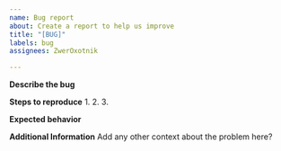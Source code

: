 ```yaml
---
name: Bug report
about: Create a report to help us improve
title: "[BUG]"
labels: bug
assignees: ZwerOxotnik

---
```


**Describe the bug**


**Steps to reproduce**
1.
2.
3.

**Expected behavior**



**Additional Information**
Add any other context about the problem here?

